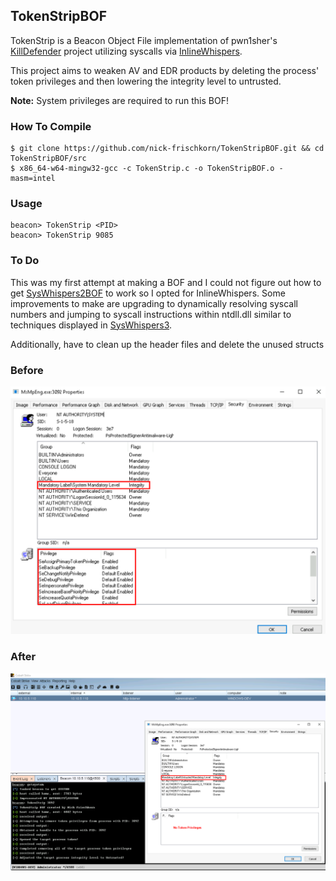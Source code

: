 ## TokenStripBOF

TokenStrip is a Beacon Object File implementation of pwn1sher's [KillDefender](https://github.com/pwn1sher/KillDefender/) project utilizing syscalls via [InlineWhispers](https://github.com/outflanknl/InlineWhispers).

This project aims to weaken AV and EDR products by deleting the process' token privileges and then lowering the integrity level to untrusted. 

**Note:** System privileges are required to run this BOF!
### How To Compile
```
$ git clone https://github.com/nick-frischkorn/TokenStripBOF.git && cd TokenStripBOF/src
$ x86_64-w64-mingw32-gcc -c TokenStrip.c -o TokenStripBOF.o -masm=intel
```
### Usage
```
beacon> TokenStrip <PID>
beacon> TokenStrip 9085
```
### To Do
This was my first attempt at making a BOF and I could not figure out how to get [SysWhispers2BOF](https://github.com/FalconForceTeam/SysWhispers2BOF) to work so I opted for InlineWhispers. Some improvements to make are upgrading to dynamically resolving syscall numbers and jumping to syscall instructions within ntdll.dll similar to techniques displayed in [SysWhispers3](https://github.com/klezVirus/SysWhispers3).

Additionally, have to clean up the header files and delete the unused structs

### Before
![before](images/before.png)

### After
![after](images/after.png)
